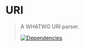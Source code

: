 # URI

>A WHATWG URI parser.
>
>[![Dependencies][david-image]][david-url]

[david-image]: http://img.shields.io/david/dev/nuintun/uri.svg?style=flat-square
[david-url]: https://david-dm.org/nuintun/uri?type=dev
